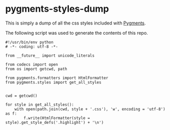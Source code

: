 # pygments-styles-dump

This is simply a dump of all the css styles included with [Pygments][Pygments].

The following script was used to generate the contents of this repo.

~~~ { python }
#!/usr/bin/env python
# -*- coding: utf-8 -*-

from __future__ import unicode_literals

from codecs import open
from os import getcwd, path

from pygments.formatters import HtmlFormatter
from pygments.styles import get_all_styles


cwd = getcwd()

for style in get_all_styles():
    with open(path.join(cwd, style + '.css'), 'w', encoding = 'utf-8') as f:
        f.write(HtmlFormatter(style = style).get_style_defs('.highlight') + '\n')
~~~


[Pygments]: http://pygments.org/
